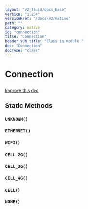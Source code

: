 ```yaml
---
layout: "v2_fluid/docs_base"
version: "1.2.4"
versionHref: "/docs/v2/native"
path: ""
category: native
id: "connection"
title: "Connection"
header_sub_title: "Class in module "
doc: "Connection"
docType: "class"
---
```









<h1 class="api-title">

  
  Connection
  

  

  

</h1>

<a class="improve-v2-docs" href="http://github.com/driftyco/ionic-native/edit/master/-native/src/plugins/network.ts#L79">
  Improve this doc
</a>





<!-- decorators --><!-- @usage tag -->


<!-- @property tags -->
<h2>Static Methods</h2>
<div id="UNKNOWN"></div>
<h3><code>UNKNOWN()</code>

</h3>









<div id="ETHERNET"></div>
<h3><code>ETHERNET()</code>

</h3>









<div id="WIFI"></div>
<h3><code>WIFI()</code>

</h3>









<div id="CELL_2G"></div>
<h3><code>CELL_2G()</code>

</h3>









<div id="CELL_3G"></div>
<h3><code>CELL_3G()</code>

</h3>









<div id="CELL_4G"></div>
<h3><code>CELL_4G()</code>

</h3>









<div id="CELL"></div>
<h3><code>CELL()</code>

</h3>









<div id="NONE"></div>
<h3><code>NONE()</code>

</h3>










<!-- methods on the class --><!-- related link --><!-- end content block -->


<!-- end body block -->

